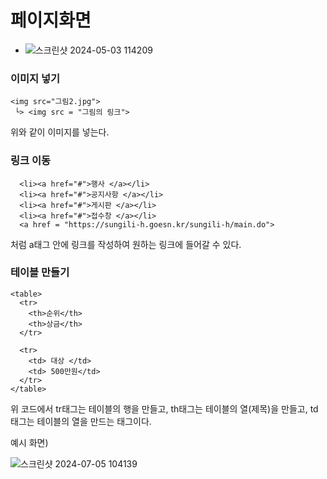 # 페이지화면
- ![스크린샷 2024-05-03 114209](https://github.com/asertty/21111/assets/127906148/12ae3215-ba29-4898-8ca9-a8bb7fabeade)

### 이미지 넣기
    <img src="그림2.jpg">
     └> <img src = "그림의 링크">
  위와 같이 이미지를 넣는다.

### 링크 이동
      <li><a href="#">행사 </a></li>
	  <li><a href="#">공지사항 </a></li>
	  <li><a href="#">게시판 </a></li>
	  <li><a href="#">접수창 </a></li>
      <a href = "https://sungili-h.goesn.kr/sungili-h/main.do">
처럼 a태그 안에 링크를 작성하여 원하는 링크에 들어갈 수 있다.

### 테이블 만들기 
    <table>
      <tr> 
        <th>순위</th> 
        <th>상금</th> 
      </tr>
      
      <tr> 
        <td> 대상 </td> 
        <td> 500만원</td>
      </tr>
    </table>
위 코드에서 tr태그는 테이블의 행을 만들고, th태그는 테이블의 열(제목)을 만들고, td태그는 테이블의 열을 만드는 태그이다.

예시 화면)

  ![스크린샷 2024-07-05 104139](https://github.com/asertty/21111/assets/127906148/e8abb4e1-a812-4261-8f7d-2841da0d9aab)
    
